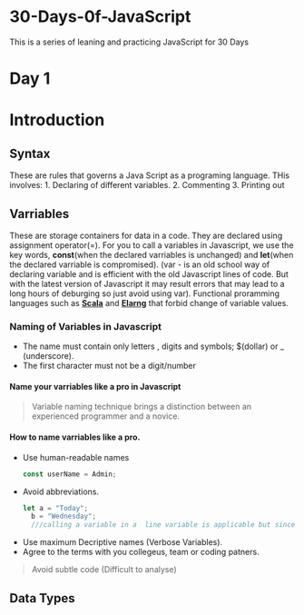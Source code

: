 # 30-Days-0f-JavaScript
This is a series of leaning and practicing JavaScript for 30 Days
# Day 1
  # Introduction
  
   ## Syntax
  These are rules that governs a Java Script as a programing language. THis involves:
    1. Declaring of different variables.
    2. Commenting
    3. Printing out
   ## Varriables
  These are storage containers for data in a code.  They are declared using assignment operator(=). For you to call a variables in Javascript, we use the key words, **const**(when the declared varriables is unchanged) and **let**(when the declared varriable is compromised). (var -  is an old school way of declaring variable and is efficient with the old Javascript lines of code. But with the latest version of Javascript it may result errors that may lead to a long hours of deburging so just avoid using var).
  Functional proramming languages such as [**Scala**](https://www.scala-lang.org/) and [**Elarng**](https://www.erlang.org/) that forbid change of variable values.
   ### Naming of Variables in Javascript
   * The name must contain only letters , digits and symbols; $(dollar) or _ (underscore).
   * The first character must not be a digit/number
   #### Name your varriables like a pro in Javascript
   > Variable naming technique brings a distinction between an experienced programmer and a novice. 
   #### How to name varriables like a pro.
   * Use human-readable names
      ```javascript
      const userName = Admin;
      ```
   * Avoid abbreviations.
      ```javascript
      let a = "Today";
        b = "Wednesday";
        ///calling a variable in a  line variable is applicable but since we want to code like a **pro**, we use different lines
      ```
   * Use maximum Decriptive names (Verbose Variables).
   * Agree to the terms with you collegeus, team or coding patners.
   > Avoid subtle code (Difficult to analyse)
       
     
      
      
   ## Data Types
